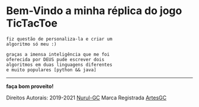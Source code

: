 # Bem-Vindo a minha réplica do jogo TicTacToe

    fiz questão de personaliza-la e criar um 
    algoritmo só meu :)

    graças a imensa inteligência que me foi 
    oferecida por DEUS pude escrever dois 
    algoritmos em duas linguagens diferentes
    e muito populares [python && java]

<hr>
<b>faça bom proveito!</b>

Direitos Autorais: 2019-2021 [Nurul-GC](mailto:nuruldecarvalho@gmail.com)
Marca Registrada [ArtesGC](https://artesgc.home.blog)
